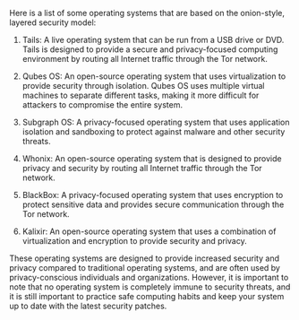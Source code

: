 <p>Here is a list of some operating systems that are based on the onion-style, layered security model:</p>
<ol>
<li>
<p>Tails: A live operating system that can be run from a USB drive or DVD. Tails is designed to provide a secure and privacy-focused computing environment by routing all Internet traffic through the Tor network.</p>
</li>
<li>
<p>Qubes OS: An open-source operating system that uses virtualization to provide security through isolation. Qubes OS uses multiple virtual machines to separate different tasks, making it more difficult for attackers to compromise the entire system.</p>
</li>
<li>
<p>Subgraph OS: A privacy-focused operating system that uses application isolation and sandboxing to protect against malware and other security threats.</p>
</li>
<li>
<p>Whonix: An open-source operating system that is designed to provide privacy and security by routing all Internet traffic through the Tor network.</p>
</li>
<li>
<p>BlackBox: A privacy-focused operating system that uses encryption to protect sensitive data and provides secure communication through the Tor network.</p>
</li>
<li>
<p>Kalixir: An open-source operating system that uses a combination of virtualization and encryption to provide security and privacy.</p>
</li>
</ol>
<p>These operating systems are designed to provide increased security and privacy compared to traditional operating systems, and are often used by privacy-conscious individuals and organizations. However, it is important to note that no operating system is completely immune to security threats, and it is still important to practice safe computing habits and keep your system up to date with the latest security patches.</p>
